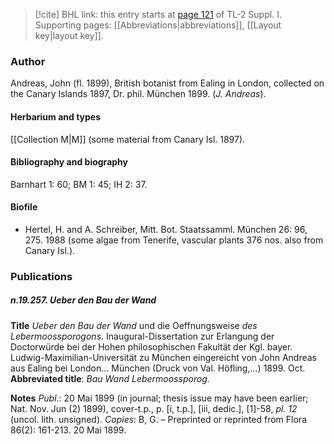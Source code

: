 > [!cite] BHL link: this entry starts at [page 121](https://www.biodiversitylibrary.org/item/103858#page/133/mode/1up) of TL-2 Suppl. I.
> Supporting pages: [[Abbreviations|abbreviations]], [[Layout key|layout key]].

### Author

Andreas, John (fl. 1899), British botanist from Ealing in London, collected on the Canary Islands 1897, Dr. phil. München 1899. (*J. Andreas*).

#### Herbarium and types

[[Collection M|M]] (some material from Canary Isl. 1897).

#### Bibliography and biography

Barnhart 1: 60; BM 1: 45; IH 2: 37.

#### Biofile

- Hertel, H. and A. Schreiber, Mitt. Bot. Staatssamml. München 26: 96, 275. 1988 (some algae from Tenerife, vascular plants 376 nos. also from Canary Isl.).

### Publications

##### n.19.257. Ueber den Bau der Wand

**Title**
*Ueber den Bau der Wand* und die Oeffnungsweise *des Lebermoossporogons*. Inaugural-Dissertation zur Erlangung der Doctorwürde bei der Hohen philosophischen Fakultät der Kgl. bayer. Ludwig-Maximilian-Universität zu München eingereicht von John Andreas aus Ealing bei London... München (Druck von Val. Höfling,...) 1899. Oct.
**Abbreviated title**: *Bau Wand Lebermoossporog.*

**Notes**
*Publ*.: 20 Mai 1899 (in journal; thesis issue may have been earlier; Nat. Nov. Jun (2) 1899), cover-t.p., p. \[i, t.p.\], \[iii, dedic.\], \[1\]-58, *pl. 12* (uncol. lith. unsigned). *Copies*: B, G. – Preprinted or reprinted from Flora 86(2): 161-213. 20 Mai 1899.

